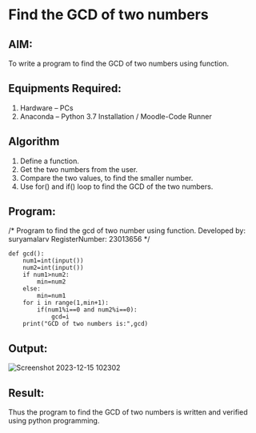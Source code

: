 # Find the GCD of two numbers

## AIM:
To write a program to find the GCD of two numbers using function.

## Equipments Required:
1. Hardware – PCs
2. Anaconda – Python 3.7 Installation / Moodle-Code Runner

## Algorithm
1. Define a function.
2. Get the two numbers from the user.
3. Compare the two values, to find the smaller number.
4. Use for() and if() loop to find the GCD of the two numbers.


## Program:
/*
Program to find the gcd of two number using function.
Developed by: suryamalarv
RegisterNumber:  23013656
*/
```
def gcd():
    num1=int(input())
    num2=int(input())
    if num1>num2:
        min=num2  
    else:
        min=num1
    for i in range(1,min+1):
        if(num1%i==0 and num2%i==0):
            gcd=i
    print("GCD of two numbers is:",gcd)
```

## Output:

![Screenshot 2023-12-15 102302](https://github.com/suryamalarv/GCD-of-two-numbers/assets/145742486/5e161d3e-226a-46c8-91a6-d1bd8803ac66)



## Result:
Thus the program to find the GCD of two numbers is written and verified using python programming.
